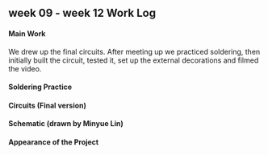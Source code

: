## week 09 - week 12 Work Log

#### Main Work

We drew up the final circuits. After meeting up we practiced soldering, then initially built the circuit, tested it, set up the external decorations and filmed the video.



#### Soldering Practice



#### Circuits (Final version)



#### Schematic (drawn by Minyue Lin)



#### Appearance of the Project







